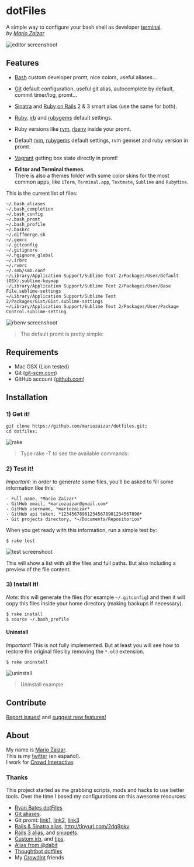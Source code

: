 # dotFiles
A simple way to configure your bash shell as developer [terminal][cli].  
*by [Mario Zaizar](about)*

![editor screenshoot](http://github.com/mariozaizar/dotfiles/raw/master/images/promt_complete.png)

## Features

- [Bash][bash] custom developer promt, nice colors, useful aliases…
- [Git][git] default configuration, useful git alias, autocomplete by default, commit timer/log, promt…
- [Sinatra][sinatra] and [Ruby on Rails][rails] 2 & 3 smart alias (use the same for both).
- [Ruby][ruby], [irb][irb] and [rubygems][gem] default settings.
- Ruby versions like [rvm][rvm], [rbenv][rbenv] inside your promt.
- Default [rvm][rvm], [rubygems][gem] default settings, rvm gemset and ruby version in promt.
- [Vagrant][vagrant] getting box state directly in promt!

- **Editor and Terminal themes.**  
There is also a themes folder with some color skins for the most common apps,
like `iTerm`, `Terminal.app`, `Textmate`, `Sublime` and `RubyMine`.

This is the current list of files:

    ~/.bash_aliases
    ~/.bash_completion
    ~/.bash_config
    ~/.bash_promt
    ~/.bash_profile
    ~/.bashrc
    ~/.diffmerge.sh
    ~/.gemrc
    ~/.gitconfig
    ~/.gitignore
    ~/.hgignore_global
    ~/.irbrc
    ~/.rvmrc
    ~/.smb/smb.conf
    ~/Library/Application Support/Sublime Text 2/Packages/User/Default (OSX).sublime-keymap
    ~/Library/Application Support/Sublime Text 2/Packages/User/Base File.sublime-settings
    ~/Library/Application Support/Sublime Text 2/Packages/Gist/Gist.sublime-settings
    ~/Library/Application Support/Sublime Text 2/Packages/User/Package Control.sublime-setting

![rbenv screenshoot](http://github.com/mariozaizar/dotfiles/raw/master/images/promt_simple.png)
> The default promt is pretty simple:

## Requirements

- Mac OSX (Lion tested)
- Git ([git-scm.com](http://git-scm.com))
- GitHub account ([github.com](http://github.com))

## Installation

### 1) Get it!

    git clone https://github.com/mariozaizar/dotfiles.git;
    cd dotfiles;

![rake](http://github.com/mariozaizar/dotfiles/raw/master/images/rake.png)
> Type rake -T to see the available commands:

### 2) Test it!

*Important:* in order to generate some files, you'll be asked to fill some
information like this:

    - Full name, *Mario Zaizar*
    - GitHub email, *mariozaizar@gmail.com*
    - GitHub username, *mariozaizar*
    - GitHub api token, *123456789012345678901234567890*
    - Git projects directory, *~/Documents/Repositorios*

When you get ready with this information, run a simple test by:

    $ rake test

![test screenshoot](http://github.com/mariozaizar/dotfiles/raw/master/images/test.png)

This will show a list with all the files and full paths. But also including a
preview of the file content.

### 3) Install it!

*Note:* this will generate the files (for example `~/.gitconfig`) and then it
will copy this files inside your home directory (making backups if necessary).

    $ rake install
    $ source ~/.bash_profile

#### Uninstall

*Important!* This is not fully implemented. But at least you will see how to
restore the original files by removing the `*.old` extension.

    $ rake uninstall

![uninstall](http://github.com/mariozaizar/dotfiles/raw/master/images/uninstall.png)
> Uninstall example

## Contribute

[Report issues!](https://github.com/mariozaizar/dotfiles/issues?labels=Bugs) and
[suggest new features!](https://github.com/mariozaizar/dotfiles/issues?labels=Features)

## About

My name is [Mario Zaizar][about].  
This is my [twitter][twitter] (en español).  
I work for [Crowd Interactive][crowd].

### Thanks

This project started as me grabbing scripts, mods and hacks to use better tools.
Over the time I based my configurations on this awesome resources:

- [Ryan Bates dotFiles](https://github.com/ryanb/dotfiles)
- [Git aliases](http://library.edgecase.com/git_immersion/lab_11.html).
- Git promt: [link1](http://tinyurl.com/4q6zehb), [link2](https://gist.github.com/778558), [link3](http://tinyurl.com/4kzgb7k)
- [Rails & Sinatra alias](http://openmonkey.com/2009/03/06/adaptive-script-console-shell-alias-for-both-rails-and-sinatra/), http://tinyurl.com/2dq9pkv
- [Rails 3 alias](http://matthewhutchinson.net/2010/9/19/rails-3-bash-aliases-and-irbrc-configs),  and [snippets](http://snippets.rorbuilder.info/posts/show/272).
- [Custom irb](http://iain.nl/2010/07/customizing-irb-2010-edition/), and [tips](http://robots.thoughtbot.com/post/159806033/irb-script-console-tips).
- [Alias from @dabit](https://gist.github.com/1270654)
- [Thoughtbot dotfiles](https://github.com/thoughtbot/dotfiles)
- My [CrowdInt][crowd] friends

[about]: http://about.me/mariozaizar
[twitter]: http://twitter.com/mariozaizar
[crowd]: http://blog.crowdint.com
[cli]: http://en.wikipedia.org/wiki/Command_line_interface
[git]: http://git-scm.com/
[sinatra]: http://www.sinatrarb.com/
[ruby]: http://ruby-lang.org/
[rails]: http://rubyonrails.org/
[rvm]: https://rvm.beginrescueend.com/
[rbenv]: https://github.com/sstephenson/rbenv
[gem]: http://rubygems.org/
[bash]: http://www.gnu.org/software/bash/
[vagrant]: http://vagrantup.com
[irb]: http://en.wikipedia.org/wiki/Interactive_Ruby_Shell
